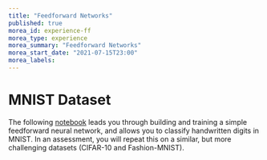 ```yaml
---
title: "Feedforward Networks"
published: true
morea_id: experience-ff
morea_type: experience
morea_summary: "Feedforward Networks"
morea_start_date: "2021-07-15T23:00"
morea_labels:
---
```


# MNIST Dataset

The following [notebook](https://uhm-descartes.github.io/ee445/morea/neural-networks/feedforward.ipynb) leads you through building and training a simple feedforward neural network, and allows you to classify handwritten digits in MNIST. In an assessment, you will repeat this on a similar, but more challenging datasets (CIFAR-10 and Fashion-MNIST). 


